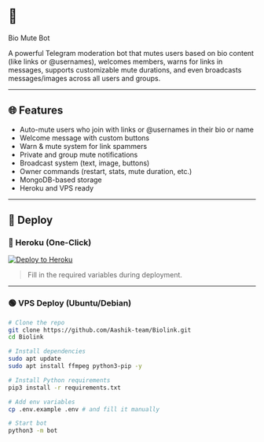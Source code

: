 # 🤖
Bio Mute Bot

A powerful Telegram moderation bot that mutes users based on bio content (like links or @usernames), welcomes members, warns for links in messages, supports customizable mute durations, and even broadcasts messages/images across all users and groups.

---

## 🌐 Features

- Auto-mute users who join with links or @usernames in their bio or name
- Welcome message with custom buttons
- Warn & mute system for link spammers
- Private and group mute notifications
- Broadcast system (text, image, buttons)
- Owner commands (restart, stats, mute duration, etc.)
- MongoDB-based storage
- Heroku and VPS ready

---

## 🚀 Deploy

### 🔵 Heroku (One-Click)

[![Deploy to Heroku](https://www.herokucdn.com/deploy/button.svg)](https://dashboard.heroku.com/new?template=https://github.com/Aashik-team/Biolink)

> Fill in the required variables during deployment.

---

### 🟢 VPS Deploy (Ubuntu/Debian)

```bash
# Clone the repo
git clone https://github.com/Aashik-team/Biolink.git
cd Biolink

# Install dependencies
sudo apt update
sudo apt install ffmpeg python3-pip -y

# Install Python requirements
pip3 install -r requirements.txt

# Add env variables
cp .env.example .env # and fill it manually

# Start bot
python3 -m bot
